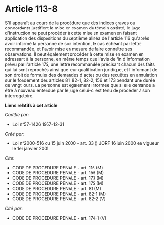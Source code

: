 # Article 113-8

S'il apparaît au cours de la procédure que des indices graves ou concordants justifient la mise en examen du témoin assisté,
le juge d'instruction ne peut procéder à cette mise en examen en faisant application des dispositions du septième alinéa de
l'article 116 qu'après avoir informé la personne de son intention, le cas échéant par lettre recommandée, et l'avoir mise en
mesure de faire connaître ses observations. Il peut également procéder à cette mise en examen en adressant à la personne, en
même temps que l'avis de fin d'information prévu par l'article 175, une lettre recommandée précisant chacun des faits qui lui
sont reprochés ainsi que leur qualification juridique, et l'informant de son droit de formuler des demandes d'actes ou des
requêtes en annulation sur le fondement des articles 81, 82-1, 82-2, 156 et 173 pendant une durée de vingt jours. La personne
est également informée que si elle demande à être à nouveau entendue par le juge celui-ci est tenu de procéder à son
interrogatoire.

**Liens relatifs à cet article**

_Codifié par_:

  - Loi n°57-1426 1957-12-31

_Créé par_:

  - Loi n°2000-516 du 15 juin 2000 - art. 33 () JORF 16 juin 2000 en vigueur le 1er janvier 2001

_Cite_:

  - CODE DE PROCEDURE PENALE - art. 116 (M)
  - CODE DE PROCEDURE PENALE - art. 156 (M)
  - CODE DE PROCEDURE PENALE - art. 173 (M)
  - CODE DE PROCEDURE PENALE - art. 175 (M)
  - CODE DE PROCEDURE PENALE - art. 81 (M)
  - CODE DE PROCEDURE PENALE - art. 82-1 (M)
  - CODE DE PROCEDURE PENALE - art. 82-2 (V)

_Cité par_:

  - CODE DE PROCEDURE PENALE - art. 174-1 (V)
